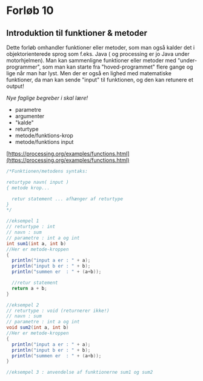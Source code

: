 # Forløb 10
## Introduktion til funktioner & metoder

Dette forløb omhandler funktioner eller metoder, som man også kalder det i objektorienterede sprog som f.eks. Java ( og processing er jo Java under motorhjelmen).
Man kan sammenligne funktioner eller metoder med "under-programmer", som man kan starte fra "hoved-programmet" flere gange og lige når man har lyst.
Men der er også en lighed med matematiske funktioner, da man kan sende "input" til funktionen, og den kan retunere et output!

*Nye faglige begreber i skal lære!*
- parametre
- argumenter
- "kalde"
- returtype
- metode/funktions-krop
- metode/funktions input

[https://processing.org/examples/functions.html](https://processing.org/examples/functions.html)

```java
/*Funktionen/metodens syntaks:

returtype navn( input )
{ metode krop...

  retur statement ... afhænger af returtype
}
*/

//eksempel 1
// returtype : int
// navn : sum
// parametre : int a og int
int sum1(int a, int b)
//Her er metode-kroppen
{
  println("input a er : " + a);
  println("input b er : " + b);
  println("summen er  : " + (a+b));

  //retur statement
  return a + b;
}

//eksempel 2
// returtype : void (returnerer ikke!)
// navn : sum
// parametre : int a og int
void sum2(int a, int b)
//Her er metode-kroppen
{
  println("input a er : " + a);
  println("input b er : " + b);
  println("summen er  : " + (a+b));
}

//eksempel 3 : anvendelse af funktionerne sum1 og sum2



```
